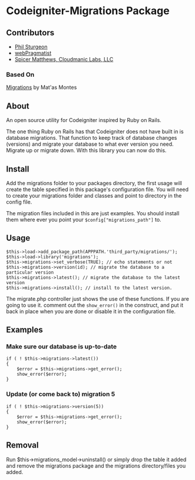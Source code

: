 # Codeigniter-Migrations Package

## Contributors

* [Phil Sturgeon](http://philsturgeon.co.uk)
* [webPragmatist](http://www.webPragmatist.com)
* [Spicer Matthews, Cloudmanic Labs, LLC](http://www.cloudmanic.com)

### Based On

[Migrations](http://codeigniter.com/wiki/Migrations/) by Mat'as Montes
	
## About

An open source utility for Codeigniter inspired by Ruby on Rails.

The one thing Ruby on Rails has that Codeigniter does not have built in
is database migrations. That function to keep track of database changes (versions)
and migrate your database to what ever version you need. Migrate up or migrate down.
With this library you can now do this.

## Install

Add the migrations folder to your packages directory, the first usage will create
the table specified in this package's configuration file.  You will need to create
your migrations folder and classes and point to directory in the config file.
	

The migration files included in this are just examples. You should install them where ever you 
point your `$config["migrations_path"]` to.
 
## Usage
	
    $this->load->add_package_path(APPPATH.'third_party/migrations/');
    $this->load->library('migrations');
    $this->migrations->set_verbose(TRUE); // echo statements or not
    $this->migrations->version(id); // migrate the database to a particular version
    $this->migrations->latest(); // migrate the database to the latest version
    $this->migrations->install(); // install to the latest version.

The migrate.php controller just shows the use of these functions. If you are going to use it.
comment out the `show_error()` in the construct, and put it back in place when you are done or 
disable it in the configuration file.
	
## Examples
	
### Make sure our database is up-to-date

    if ( ! $this->migrations->latest())
    {
    	$error = $this->migrations->get_error();
    	show_error($error);
    }
	
### Update (or come back to) migration 5

    if ( ! $this->migrations->version(5))
    {
    	$error = $this->migrations->get_error();
    	show_error($error);
    }

## Removal

Run $this->migrations_model->uninstall() or simply drop the table it added and remove the 
migrations package and the migrations directory/files you added.